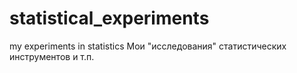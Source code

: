 # statistical_experiments
my experiments in statistics
Мои "исследования" статистических инструментов и т.п.
